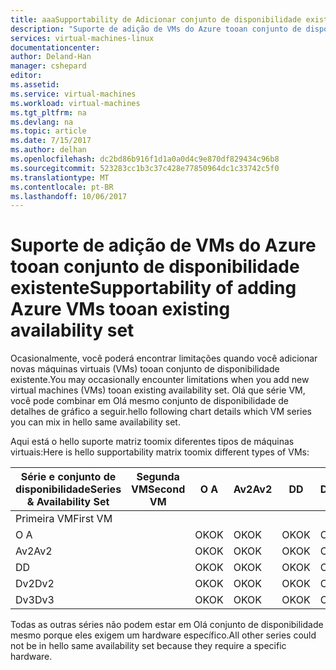 ```yaml
---
title: aaaSupportability de Adicionar conjunto de disponibilidade existente tooan VMs do Azure | Microsoft Docs
description: "Suporte de adição de VMs do Azure tooan conjunto de disponibilidade existente."
services: virtual-machines-linux
documentationcenter: 
author: Deland-Han
manager: cshepard
editor: 
ms.assetid: 
ms.service: virtual-machines
ms.workload: virtual-machines
ms.tgt_pltfrm: na
ms.devlang: na
ms.topic: article
ms.date: 7/15/2017
ms.author: delhan
ms.openlocfilehash: dc2bd86b916f1d1a0a0d4c9e870df829434c96b8
ms.sourcegitcommit: 523283cc1b3c37c428e77850964dc1c33742c5f0
ms.translationtype: MT
ms.contentlocale: pt-BR
ms.lasthandoff: 10/06/2017
---
```

# <a name="supportability-of-adding-azure-vms-tooan-existing-availability-set"></a><span data-ttu-id="bfbf6-103">Suporte de adição de VMs do Azure tooan conjunto de disponibilidade existente</span><span class="sxs-lookup"><span data-stu-id="bfbf6-103">Supportability of adding Azure VMs tooan existing availability set</span></span>

<span data-ttu-id="bfbf6-104">Ocasionalmente, você poderá encontrar limitações quando você adicionar novas máquinas virtuais (VMs) tooan conjunto de disponibilidade existente.</span><span class="sxs-lookup"><span data-stu-id="bfbf6-104">You may occasionally encounter limitations when you add new virtual machines (VMs) tooan existing availability set.</span></span> <span data-ttu-id="bfbf6-105">Olá que série VM, você pode combinar em Olá mesmo conjunto de disponibilidade de detalhes de gráfico a seguir.</span><span class="sxs-lookup"><span data-stu-id="bfbf6-105">hello following chart details which VM series you can mix in hello same availability set.</span></span>

<span data-ttu-id="bfbf6-106">Aqui está o hello suporte matriz toomix diferentes tipos de máquinas virtuais:</span><span class="sxs-lookup"><span data-stu-id="bfbf6-106">Here is hello supportability matrix toomix different types of VMs:</span></span>

<span data-ttu-id="bfbf6-107">Série e conjunto de disponibilidade</span><span class="sxs-lookup"><span data-stu-id="bfbf6-107">Series & Availability Set</span></span>|<span data-ttu-id="bfbf6-108">Segunda VM</span><span class="sxs-lookup"><span data-stu-id="bfbf6-108">Second VM</span></span>|<span data-ttu-id="bfbf6-109">O </span><span class="sxs-lookup"><span data-stu-id="bfbf6-109">A</span></span>|<span data-ttu-id="bfbf6-110">Av2</span><span class="sxs-lookup"><span data-stu-id="bfbf6-110">Av2</span></span>|<span data-ttu-id="bfbf6-111">D</span><span class="sxs-lookup"><span data-stu-id="bfbf6-111">D</span></span>|<span data-ttu-id="bfbf6-112">Dv2</span><span class="sxs-lookup"><span data-stu-id="bfbf6-112">Dv2</span></span>|<span data-ttu-id="bfbf6-113">Dv3</span><span class="sxs-lookup"><span data-stu-id="bfbf6-113">Dv3</span></span>|
|---|---|---|---|---|---|---|
|<span data-ttu-id="bfbf6-114">Primeira VM</span><span class="sxs-lookup"><span data-stu-id="bfbf6-114">First VM</span></span>|||||||
|<span data-ttu-id="bfbf6-115">O </span><span class="sxs-lookup"><span data-stu-id="bfbf6-115">A</span></span>||<span data-ttu-id="bfbf6-116">OK</span><span class="sxs-lookup"><span data-stu-id="bfbf6-116">OK</span></span>|<span data-ttu-id="bfbf6-117">OK</span><span class="sxs-lookup"><span data-stu-id="bfbf6-117">OK</span></span>|<span data-ttu-id="bfbf6-118">OK</span><span class="sxs-lookup"><span data-stu-id="bfbf6-118">OK</span></span>|<span data-ttu-id="bfbf6-119">OK</span><span class="sxs-lookup"><span data-stu-id="bfbf6-119">OK</span></span>|<span data-ttu-id="bfbf6-120">OK</span><span class="sxs-lookup"><span data-stu-id="bfbf6-120">OK</span></span>|
|<span data-ttu-id="bfbf6-121">Av2</span><span class="sxs-lookup"><span data-stu-id="bfbf6-121">Av2</span></span>||<span data-ttu-id="bfbf6-122">OK</span><span class="sxs-lookup"><span data-stu-id="bfbf6-122">OK</span></span>|<span data-ttu-id="bfbf6-123">OK</span><span class="sxs-lookup"><span data-stu-id="bfbf6-123">OK</span></span>|<span data-ttu-id="bfbf6-124">OK</span><span class="sxs-lookup"><span data-stu-id="bfbf6-124">OK</span></span>|<span data-ttu-id="bfbf6-125">OK</span><span class="sxs-lookup"><span data-stu-id="bfbf6-125">OK</span></span>|<span data-ttu-id="bfbf6-126">OK</span><span class="sxs-lookup"><span data-stu-id="bfbf6-126">OK</span></span>|
|<span data-ttu-id="bfbf6-127">D</span><span class="sxs-lookup"><span data-stu-id="bfbf6-127">D</span></span>||<span data-ttu-id="bfbf6-128">OK</span><span class="sxs-lookup"><span data-stu-id="bfbf6-128">OK</span></span>|<span data-ttu-id="bfbf6-129">OK</span><span class="sxs-lookup"><span data-stu-id="bfbf6-129">OK</span></span>|<span data-ttu-id="bfbf6-130">OK</span><span class="sxs-lookup"><span data-stu-id="bfbf6-130">OK</span></span>|<span data-ttu-id="bfbf6-131">OK</span><span class="sxs-lookup"><span data-stu-id="bfbf6-131">OK</span></span>|<span data-ttu-id="bfbf6-132">OK</span><span class="sxs-lookup"><span data-stu-id="bfbf6-132">OK</span></span>|
|<span data-ttu-id="bfbf6-133">Dv2</span><span class="sxs-lookup"><span data-stu-id="bfbf6-133">Dv2</span></span>||<span data-ttu-id="bfbf6-134">OK</span><span class="sxs-lookup"><span data-stu-id="bfbf6-134">OK</span></span>|<span data-ttu-id="bfbf6-135">OK</span><span class="sxs-lookup"><span data-stu-id="bfbf6-135">OK</span></span>|<span data-ttu-id="bfbf6-136">OK</span><span class="sxs-lookup"><span data-stu-id="bfbf6-136">OK</span></span>|<span data-ttu-id="bfbf6-137">OK</span><span class="sxs-lookup"><span data-stu-id="bfbf6-137">OK</span></span>|<span data-ttu-id="bfbf6-138">OK</span><span class="sxs-lookup"><span data-stu-id="bfbf6-138">OK</span></span>|
|<span data-ttu-id="bfbf6-139">Dv3</span><span class="sxs-lookup"><span data-stu-id="bfbf6-139">Dv3</span></span>||<span data-ttu-id="bfbf6-140">OK</span><span class="sxs-lookup"><span data-stu-id="bfbf6-140">OK</span></span>|<span data-ttu-id="bfbf6-141">OK</span><span class="sxs-lookup"><span data-stu-id="bfbf6-141">OK</span></span>|<span data-ttu-id="bfbf6-142">OK</span><span class="sxs-lookup"><span data-stu-id="bfbf6-142">OK</span></span>|<span data-ttu-id="bfbf6-143">OK</span><span class="sxs-lookup"><span data-stu-id="bfbf6-143">OK</span></span>|<span data-ttu-id="bfbf6-144">OK</span><span class="sxs-lookup"><span data-stu-id="bfbf6-144">OK</span></span>|

<span data-ttu-id="bfbf6-145">Todas as outras séries não podem estar em Olá conjunto de disponibilidade mesmo porque eles exigem um hardware específico.</span><span class="sxs-lookup"><span data-stu-id="bfbf6-145">All other series could not be in hello same availability set because they require a specific hardware.</span></span>
